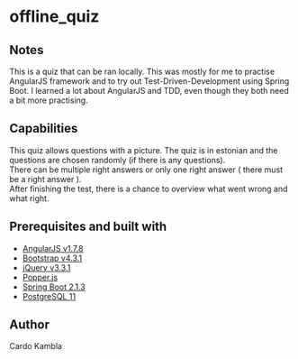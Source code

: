 # offline_quiz 

## Notes

This is a quiz that can be ran locally. This was mostly for me to practise AngularJS framework and to try out Test-Driven-Development using Spring Boot. I learned a lot about AngularJS and TDD, even though they both need a bit more practising.

## Capabilities

This quiz allows questions with a picture. The quiz is in estonian and the questions are chosen randomly (if there is any questions). 
<br>
There can be multiple right answers or only one right answer ( there must be a right answer ). 
<br>
After finishing the test, there is a chance to overview what went wrong and what right.

## Prerequisites and built with

* [AngularJS v1.7.8](https://angularjs.org/)
* [Bootstrap v4.3.1](https://getbootstrap.com/)
* [jQuery v3.3.1](https://jquery.com/)
* [Popper.js](https://popper.js.org/)
* [Spring Boot 2.1.3](https://spring.io/)
* [PostgreSQL 11](https://www.postgresql.org/)

## Author

Cardo Kambla
